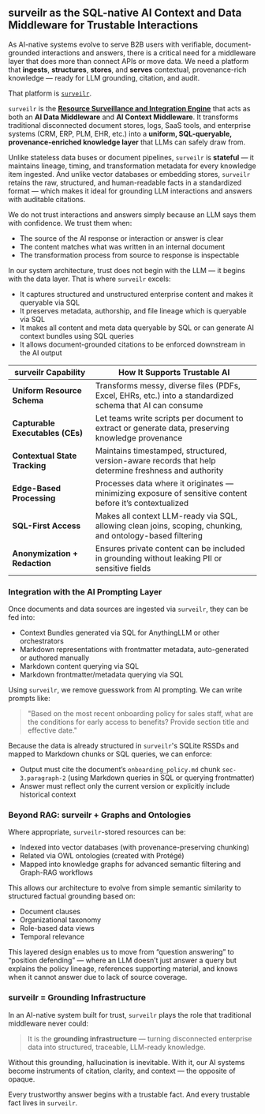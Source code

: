 
## surveilr as the SQL-native AI Context and Data Middleware for Trustable Interactions

As AI-native systems evolve to serve B2B users with verifiable, document-grounded interactions and answers, there is a critical need for a middleware layer that does more than connect APIs or move data. We need a platform that **ingests**, **structures**, **stores**, and **serves** contextual, provenance-rich knowledge — ready for LLM grounding, citation, and audit.

That platform is [`surveilr`](https://www.surveilr.com/).

`surveilr` is the **[Resource Surveillance and Integration Engine](https://www.surveilr.com/)** that acts as both an **AI Data Middleware** and **AI Context Middleware**. It transforms traditional disconnected document stores, logs, SaaS tools, and enterprise systems (CRM, ERP, PLM, EHR, etc.) into a **uniform, SQL-queryable, provenance-enriched knowledge layer** that LLMs can safely draw from.

Unlike stateless data buses or document pipelines, `surveilr` is **stateful** — it maintains lineage, timing, and transformation metadata for every knowledge item ingested. And unlike vector databases or embedding stores, `surveilr` retains the raw, structured, and human-readable facts in a standardized format — which makes it ideal for grounding LLM interactions and answers with auditable citations.

We do not trust interactions and answers simply because an LLM says them with confidence. We trust them when:

* The source of the AI response or interaction or answer is clear
* The content matches what was written in an internal document
* The transformation process from source to response is inspectable

In our system architecture, trust does not begin with the LLM — it begins with the data layer. That is where `surveilr` excels:

* It captures structured and unstructured enterprise content and makes it queryable via SQL
* It preserves metadata, authorship, and file lineage which is queryable via SQL
* It makes all content and meta data queryable by SQL or can generate AI context bundles using SQL queries
* It allows document-grounded citations to be enforced downstream in the AI output

| surveilr Capability                    | How It Supports Trustable AI                                                                               |
| -------------------------------------- | ---------------------------------------------------------------------------------------------------------- |
| **Uniform Resource Schema**      | Transforms messy, diverse files (PDFs, Excel, EHRs, etc.) into a standardized schema that AI can consume   |
| **Capturable Executables (CEs)** | Let teams write scripts per document to extract or generate data, preserving knowledge provenance          |
| **Contextual State Tracking**    | Maintains timestamped, structured, version-aware records that help determine freshness and authority       |
| **Edge-Based Processing**        | Processes data where it originates — minimizing exposure of sensitive content before it’s contextualized |
| **SQL-First Access**             | Makes all context LLM-ready via SQL, allowing clean joins, scoping, chunking, and ontology-based filtering |
| **Anonymization + Redaction**    | Ensures private content can be included in grounding without leaking PII or sensitive fields               |

### Integration with the AI Prompting Layer

Once documents and data sources are ingested via `surveilr`, they can be fed into:

* Context Bundles generated via SQL for AnythingLLM or other orchestrators
* Markdown representations with frontmatter metadata, auto-generated or authored manually
* Markdown content querying via SQL
* Markdown frontmatter/metadata querying via SQL

Using `surveilr`, we remove guesswork from AI prompting. We can write prompts like:

> "Based on the most recent onboarding policy for sales staff, what are the conditions for early access to benefits? Provide section title and effective date."

Because the data is already structured in `surveilr`'s SQLite RSSDs and mapped to Markdown chunks or SQL queries, we can enforce:

* Output must cite the document’s `onboarding_policy.md` chunk `sec-3.paragraph-2` (using Markdown queries in SQL or querying frontmatter)
* Answer must reflect only the current version or explicitly include historical context

### Beyond RAG: surveilr + Graphs and Ontologies

Where appropriate, `surveilr`-stored resources can be:

* Indexed into vector databases (with provenance-preserving chunking)
* Related via OWL ontologies (created with Protégé)
* Mapped into knowledge graphs for advanced semantic filtering and Graph-RAG workflows

This allows our architecture to evolve from simple semantic similarity to structured factual grounding based on:

* Document clauses
* Organizational taxonomy
* Role-based data views
* Temporal relevance

This layered design enables us to move from “question answering” to “position defending” — where an LLM doesn’t just answer a query but explains the policy lineage, references supporting material, and knows when it cannot answer due to lack of source coverage.

### surveilr = Grounding Infrastructure

In an AI-native system built for trust, `surveilr` plays the role that traditional middleware never could:

> It is the **grounding infrastructure** — turning disconnected enterprise data into structured, traceable, LLM-ready knowledge.

Without this grounding, hallucination is inevitable. With it, our AI systems become instruments of citation, clarity, and context — the opposite of opaque.

Every trustworthy answer begins with a trustable fact. And every trustable fact lives in `surveilr`.